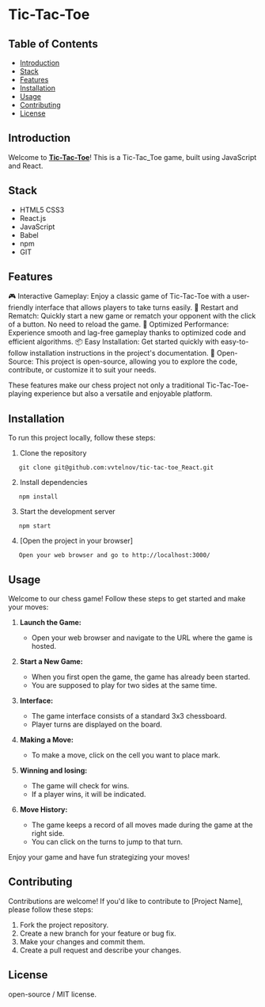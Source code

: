 # Tic-Tac-Toe 
## Table of Contents
- [Introduction](#introduction)
- [Stack](#stack)
- [Features](#features)
- [Installation](#installation)
- [Usage](#usage)
- [Contributing](#contributing)
- [License](#license)

## Introduction

Welcome to **[Tic-Tac-Toe](https://vvtelnov.github.io/tic-tac-toe_React)**! This is a Tic-Tac_Toe game, built using JavaScript and React.

## Stack

- HTML5 CSS3
- React.js
- JavaScript
- Babel
- npm
- GIT

## Features

🎮 Interactive Gameplay: Enjoy a classic game of Tic-Tac-Toe with a user-friendly interface that allows players to take turns easily.
🔁 Restart and Rematch: Quickly start a new game or rematch your opponent with the click of a button. No need to reload the game.
🚀 Optimized Performance: Experience smooth and lag-free gameplay thanks to optimized code and efficient algorithms.
📦 Easy Installation: Get started quickly with easy-to-follow installation instructions in the project's documentation.
🧩 Open-Source: This project is open-source, allowing you to explore the code, contribute, or customize it to suit your needs.

These features make our chess project not only a traditional Tic-Tac-Toe-playing experience but also a versatile and enjoyable platform.
## Installation

To run this project locally, follow these steps:

1. Clone the repository
```
   git clone git@github.com:vvtelnov/tic-tac-toe_React.git
```
2. Install dependencies
```
   npm install
```
3. Start the development server
```
   npm start
```
4. [Open the project in your browser]
```
   Open your web browser and go to http://localhost:3000/
```

## Usage

Welcome to our chess game! Follow these steps to get started and make your moves:

1. **Launch the Game:**
   - Open your web browser and navigate to the URL where the game is hosted.

2. **Start a New Game:**
   - When you first open the game, the game has already been started.
   - You are supposed to play for two sides at the same time.

3. **Interface:**
   - The game interface consists of a standard 3x3 chessboard.
   - Player turns are displayed on the board.

4. **Making a Move:**
   - To make a move, click on the cell you want to place mark.

5. **Winning and losing:**
   - The game will check for wins.
   - If a player wins, it will be indicated.

6. **Move History:**
   - The game keeps a record of all moves made during the game at the right side.
   - You can click on the turns to jump to that turn.

Enjoy your game and have fun strategizing your moves!

## Contributing
Contributions are welcome! If you'd like to contribute to [Project Name], please follow these steps:

1. Fork the project repository.
2. Create a new branch for your feature or bug fix.
3. Make your changes and commit them.
4. Create a pull request and describe your changes.

## License
open-source / MIT license.